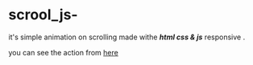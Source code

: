 # scrool_js-
it's simple animation on scrolling made withe ***html css & js***  responsive .


 you can see the action from 
 [here](https://abdelaatife.github.io/scrool_js-/index.html)
